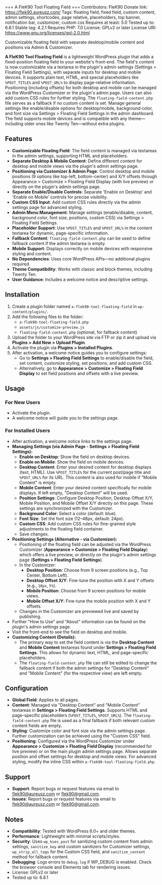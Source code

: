 === A FleK90 Tool Floating Field ===
Contributors: FleK90
Donate link: https://flek90.aureusz.com/
Tags: floating field, fixed field, custom content, admin settings, shortcodes, page relative, placeholders, top banner, notification bar, customizer, custom css
Requires at least: 5.0
Tested up to: 6.8.1
Stable tag: 4.2.1
Requires PHP: 7.0
License: GPLv2 or later
License URI: https://www.gnu.org/licenses/gpl-2.0.html

Customizable floating field with separate desktop/mobile content and positions via Admin & Customizer.

**A FleK90 Tool Floating Field** is a lightweight WordPress plugin that adds a fixed-position floating field to your website's front-end. The field's content is now customizable via a textarea in the plugin's admin settings (Settings > Floating Field Settings), with separate inputs for desktop and mobile devices. It supports plain text, HTML, and special placeholders like `%POST_TITLE%` and `%POST_URL%` to display page-relative information. Positioning (including offsets) for both desktop and mobile can be managed via the WordPress Customizer or the plugin's admin page. Users can also add custom CSS rules for further styling. The `floating-field-content.php` file serves as a fallback if no custom content is set. Manage general settings like enable/disable options for desktop/mobile, background color, and font size via Settings > Floating Field Settings in the admin dashboard. The field supports mobile devices and is compatible with any theme—including older ones like Twenty Ten—without extra plugins.

## Features
- **Customizable Floating Field**: The field content is managed via textareas in the admin settings, supporting HTML and placeholders.
- **Separate Desktop & Mobile Content**: Define different content for desktop and mobile views via the plugin's admin settings page.
- **Positioning via Customizer & Admin Page**: Control desktop and mobile positions (9 options like top-left, bottom-center) and X/Y offsets through Appearance > Customize > Floating Field Display (with live preview) or directly on the plugin's admin settings page.
- **Separate Enable/Disable Controls**: Separate 'Enable on Desktop' and 'Enable on Mobile' controls for precise visibility.
- **Custom CSS Input**: Add custom CSS rules directly via the admin settings page for advanced styling.
- **Admin Menu Management**: Manage settings (enable/disable, content, background color, font size, positions, custom CSS) via Settings > Floating Field Settings.
- **Placeholder Support**: Use `%POST_TITLE%` and `%POST_URL%` in the content textarea for dynamic, page-specific information.
- **Fallback Content**: `floating-field-content.php` can be used to define fallback content if the admin textarea is empty.
- **Mobile Support**: Displays correctly on mobile devices with responsive styling and content.
- **No Dependencies**: Uses core WordPress APIs—no additional plugins required.
- **Theme Compatibility**: Works with classic and block themes, including Twenty Ten.
- **User Guidance**: Includes a welcome notice and descriptive settings.

## Installation
1. Create a plugin folder named `a-flek90-tool-floating-field` in `wp-content/plugins/`.
2. Add the following files to the folder:
   - `a-flek90-tool-floating-field.php`
   - `assets/js/customize-preview.js`
   - `floating-field-content.php` (optional, for fallback content)
3. Upload the folder to your WordPress site via FTP or zip it and upload via **Plugins > Add New > Upload Plugin**.
4. Activate the plugin via **Plugins > Installed Plugins**.
5. After activation, a welcome notice guides you to configure settings:
   - Go to **Settings > Floating Field Settings** to enable/disable the field, set content, customize styling, set positions, and add custom CSS.
   - Alternatively, go to **Appearance > Customize > Floating Field Display** to set field positions and offsets with a live preview.

## Usage
### For New Users
- Activate the plugin.
- A welcome notice will guide you to the settings page.

### For Installed Users
- After activation, a welcome notice links to the settings page.
- **Managing Settings (via Admin Page - Settings > Floating Field Settings):**
  - **Enable on Desktop**: Show the field on desktop devices.
  - **Enable on Mobile**: Show the field on mobile devices.
  - **Desktop Content**: Enter your desired content for desktop displays (text, HTML). Use `%POST_TITLE%` for the current post/page title and `%POST_URL%` for its URL. This content is also used for mobile if "Mobile Content" is empty.
  - **Mobile Content**: Enter your desired content specifically for mobile displays. If left empty, "Desktop Content" will be used.
  - **Position Settings**: Configure Desktop Position, Desktop Offset X/Y, Mobile Position, and Mobile Offset X/Y directly on this page. These settings are synchronized with the Customizer.
  - **Background Color**: Select a color (default: blue).
  - **Font Size**: Set the font size (12–48px, default: 24px).
  - **Custom CSS**: Add custom CSS rules for fine-grained style adjustments to the floating field container.
  - Save changes.
- **Positioning Settings (Alternative - via Customizer):**
  - Positioning of the floating field can be adjusted via the WordPress Customizer (**Appearance > Customize > Floating Field Display**) which offers a live preview, or directly on the plugin's admin settings page (**Settings > Floating Field Settings**).
  - In the Customizer:
    - **Desktop Position**: Choose from 9 screen positions (e.g., Top Center, Bottom Left).
    - **Desktop Offset X/Y**: Fine-tune the position with X and Y offsets (e.g., `10px`, `5%`).
    - **Mobile Position**: Choose from 9 screen positions for mobile views.
    - **Mobile Offset X/Y**: Fine-tune the mobile position with X and Y offsets.
  - Changes in the Customizer are previewed live and saved by publishing.
- Further "How to Use" and "About" information can be found on the plugin's admin settings page.
- Visit the front-end to see the field on desktop and mobile.
- **Customizing Content (Details):**
  - The primary way to set the field content is via the **Desktop Content** and **Mobile Content** textareas found under **Settings > Floating Field Settings**. This allows for dynamic text, HTML, and page-specific placeholders.
  - The `floating-field-content.php` file can still be edited to change the fallback content if both the admin settings for "Desktop Content" and "Mobile Content" (for the respective view) are left empty.

## Configuration
- **Global Field**: Applies to all pages.
- **Content**: Managed via "Desktop Content" and "Mobile Content" textareas in **Settings > Floating Field Settings**. Supports HTML and page-specific placeholders (`%POST_TITLE%`, `%POST_URL%`). The `floating-field-content.php` file is used as a final fallback if both relevant custom content fields are empty.
- **Styling**: Customize color and font size via the admin settings page. Further customization can be achieved using the "Custom CSS" field.
- **Positioning**: Configured via the WordPress Customizer under **Appearance > Customize > Floating Field Display** (recommended for live preview) or on the main plugin admin settings page. Allows separate position and offset settings for desktop and mobile views. For advanced styling, modify the inline CSS within `a-flek90-tool-floating-field.php`.

## Support
- **Support**: Report bugs or request features via email to flek90@aureusz.com or flek90@gmail.com.
- **Issues**: Report bugs or request features via email to flek90@aureusz.com or flek90@gmail.com.

## Notes
- **Compatibility**: Tested with WordPress 6.0+ and older themes.
- **Performance**: Lightweight with minimal scripts/styles.
- **Security**: Uses `wp_kses_post` for sanitizing custom content from admin settings, `sanitize_key` and custom sanitizers for Customizer settings, `wp_strip_all_tags` for the Custom CSS field, and `sanitize_content` method for fallback content.
- **Debugging**: Logs errors to `debug.log` if WP_DEBUG is enabled. Check the browser console and Elements tab for rendering issues.
- License: GPLv2 or later
- Tested up to: 6.8.1
